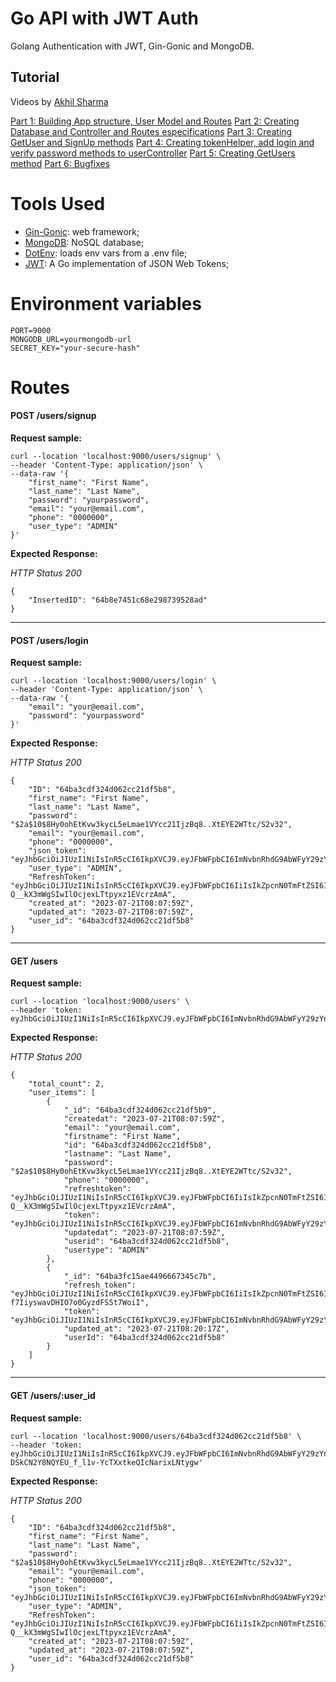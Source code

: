# Go API with JWT Auth

 Golang Authentication with JWT, Gin-Gonic and MongoDB.

## Tutorial

Videos by [Akhil Sharma](https://www.youtube.com/@AkhilSharmaTech)

[Part 1: Building App structure, User Model and Routes](https://www.youtube.com/watch?v=X5BmktFrAlo)
[Part 2: Creating Database and Controller and Routes especifications](https://www.youtube.com/watch?v=LCWrfrsZARo)
[Part 3: Creating GetUser and SignUp methods](https://www.youtube.com/watch?v=8nUKNJqgYLo)
[Part 4: Creating tokenHelper, add login and verify password methods to userController](https://www.youtube.com/watch?v=uaydySiRU9M)
[Part 5: Creating GetUsers method](https://www.youtube.com/watch?v=kCCdf0Ytcts)
[Part 6: Bugfixes](https://www.youtube.com/watch?v=dHSs4XSkCdk)

# Tools Used

- [Gin-Gonic](https://github.com/gin-gonic/gin): web framework;
- [MongoDB](https://github.com/mongodb/mongo-go-driver): NoSQL database;
- [DotEnv](https://github.com/joho/godotenv): loads env vars from a .env file;
- [JWT](https://github.com/golang-jwt/jwt): A Go implementation of JSON Web Tokens;

# Environment variables
```
PORT=9000
MONGODB_URL=yourmongodb-url
SECRET_KEY="your-secure-hash"
```

# Routes

#### POST /users/signup

**Request sample:**
```
curl --location 'localhost:9000/users/signup' \
--header 'Content-Type: application/json' \
--data-raw '{
    "first_name": "First Name",
    "last_name": "Last Name",
    "password": "yourpassword",
    "email": "your@email.com",
    "phone": "0000000",
    "user_type": "ADMIN"
}'
```

**Expected Response:**

*HTTP Status 200*
```
{
    "InsertedID": "64b8e7451c68e298739528ad"
}
```
----
#### POST /users/login

**Request sample:**

```
curl --location 'localhost:9000/users/login' \
--header 'Content-Type: application/json' \
--data-raw '{
    "email": "your@email.com",
    "password": "yourpassword"
}'
```

**Expected Response:**

*HTTP Status 200*

```
{
    "ID": "64ba3cdf324d062cc21df5b8",
    "first_name": "First Name",
    "last_name": "Last Name",
    "password": "$2a$10$8Hy0ohEtKvw3kycL5eLmae1VYcc21IjzBq8..XtEYE2WTtc/S2v32",
    "email": "your@email.com",
    "phone": "0000000",
    "json_token": "eyJhbGciOiJIUzI1NiIsInR5cCI6IkpXVCJ9.eyJFbWFpbCI6ImNvbnRhdG9AbWFyY29zYnJ1bm8uY29tIiwiRmlyc3ROYW1lIjoiTWFyY29zIiwiTGFzdE5hbWUiOiJCcnVubyIsIlVpZCI6IjY0YmEzY2RmMzI0ZDA2MmNjMjFkZjViOCIsIlVzZXJUeXBlIjoiQURNSU4iLCJleHAiOjE2OTAwMTQwMTd9.8CGXCfcwRX_Y_71mlowD3nbr9TOXEjft6bgEqMtzx2w",
    "user_type": "ADMIN",
    "RefreshToken": "eyJhbGciOiJIUzI1NiIsInR5cCI6IkpXVCJ9.eyJFbWFpbCI6IiIsIkZpcnN0TmFtZSI6IiIsIkxhc3ROYW1lIjoiIiwiVWlkIjoiIiwiVXNlclR5cGUiOiIiLCJleHAiOjE2OTA1MzE2Nzl9._nnANVM-Q__kX3mWgSIwIlOcjexLTtpyxz1EVcrzAmA",
    "created_at": "2023-07-21T08:07:59Z",
    "updated_at": "2023-07-21T08:07:59Z",
    "user_id": "64ba3cdf324d062cc21df5b8"
}
```
---
#### GET /users


**Request sample:**
```
curl --location 'localhost:9000/users' \
--header 'token: eyJhbGciOiJIUzI1NiIsInR5cCI6IkpXVCJ9.eyJFbWFpbCI6ImNvbnRhdG9AbWFyY29zYnJ1bm8uY29tIiwiRmlyc3ROYW1lIjoiTWFyY29zIiwiTGFzdE5hbWUiOiJCcnVubyIsIlVpZCI6IjY0YmEzY2RmMzI0ZDA2MmNjMjFkZjViOCIsIlVzZXJUeXBlIjoiQURNSU4iLCJleHAiOjE2OTAwMTQwMTd9.8CGXCfcwRX_Y_71mlowD3nbr9TOXEjft6bgEqMtzx2w'
```

**Expected Response:**

*HTTP Status 200*

```
{
    "total_count": 2,
    "user_items": [
        {
            "_id": "64ba3cdf324d062cc21df5b9",
            "createdat": "2023-07-21T08:07:59Z",
            "email": "your@email.com",
            "firstname": "First Name",
            "id": "64ba3cdf324d062cc21df5b8",
            "lastname": "Last Name",
            "password": "$2a$10$8Hy0ohEtKvw3kycL5eLmae1VYcc21IjzBq8..XtEYE2WTtc/S2v32",
            "phone": "0000000",
            "refreshtoken": "eyJhbGciOiJIUzI1NiIsInR5cCI6IkpXVCJ9.eyJFbWFpbCI6IiIsIkZpcnN0TmFtZSI6IiIsIkxhc3ROYW1lIjoiIiwiVWlkIjoiIiwiVXNlclR5cGUiOiIiLCJleHAiOjE2OTA1MzE2Nzl9._nnANVM-Q__kX3mWgSIwIlOcjexLTtpyxz1EVcrzAmA",
            "token": "eyJhbGciOiJIUzI1NiIsInR5cCI6IkpXVCJ9.eyJFbWFpbCI6ImNvbnRhdG9AbWFyY29zYnJ1bm8uY29tIiwiRmlyc3ROYW1lIjoiTWFyY29zIiwiTGFzdE5hbWUiOiJCcnVubyIsIlVpZCI6IjY0YmEzY2RmMzI0ZDA2MmNjMjFkZjViOCIsIlVzZXJUeXBlIjoiQURNSU4iLCJleHAiOjE2OTAwMTMyNzl9.TiufFgOPRQM8iOR_e_lSeEDcU3JQjZ2ii_DT30EGRFc",
            "updatedat": "2023-07-21T08:07:59Z",
            "userid": "64ba3cdf324d062cc21df5b8",
            "usertype": "ADMIN"
        },
        {
            "_id": "64ba3fc15ae4496667345c7b",
            "refresh_token": "eyJhbGciOiJIUzI1NiIsInR5cCI6IkpXVCJ9.eyJFbWFpbCI6IiIsIkZpcnN0TmFtZSI6IiIsIkxhc3ROYW1lIjoiIiwiVWlkIjoiIiwiVXNlclR5cGUiOiIiLCJleHAiOjE2OTA1MzI0MTd9.oaPA0KAg5Byvo-f7IiyswavDHIO7o0GyzdFS5t7WoiI",
            "token": "eyJhbGciOiJIUzI1NiIsInR5cCI6IkpXVCJ9.eyJFbWFpbCI6ImNvbnRhdG9AbWFyY29zYnJ1bm8uY29tIiwiRmlyc3ROYW1lIjoiTWFyY29zIiwiTGFzdE5hbWUiOiJCcnVubyIsIlVpZCI6IjY0YmEzY2RmMzI0ZDA2MmNjMjFkZjViOCIsIlVzZXJUeXBlIjoiQURNSU4iLCJleHAiOjE2OTAwMTQwMTd9.8CGXCfcwRX_Y_71mlowD3nbr9TOXEjft6bgEqMtzx2w",
            "updated_at": "2023-07-21T08:20:17Z",
            "userId": "64ba3cdf324d062cc21df5b8"
        }
    ]
}
```
---
#### GET /users/:user_id

**Request sample:**

```
curl --location 'localhost:9000/users/64ba3cdf324d062cc21df5b8' \
--header 'token: eyJhbGciOiJIUzI1NiIsInR5cCI6IkpXVCJ9.eyJFbWFpbCI6ImNvbnRhdG9AbWFyY29zYnJ1bm8uY29tIiwiRmlyc3ROYW1lIjoiTWFyY29zIiwiTGFzdE5hbWUiOiJCcnVubyIsIlVpZCI6IjY0YmEzY2RmMzI0ZDA2MmNjMjFkZjViOCIsIlVzZXJUeXBlIjoiQURNSU4iLCJleHAiOjE2OTAyNjkwMjJ9.-DSkCN2Y8NQYEU_f_l1v-YcTXxtkeQIcNarixLNtygw'
```

**Expected Response:**

*HTTP Status 200*

```
{
    "ID": "64ba3cdf324d062cc21df5b8",
    "first_name": "First Name",
    "last_name": "Last Name",
    "password": "$2a$10$8Hy0ohEtKvw3kycL5eLmae1VYcc21IjzBq8..XtEYE2WTtc/S2v32",
    "email": "your@email.com",
    "phone": "0000000",
    "json_token": "eyJhbGciOiJIUzI1NiIsInR5cCI6IkpXVCJ9.eyJFbWFpbCI6ImNvbnRhdG9AbWFyY29zYnJ1bm8uY29tIiwiRmlyc3ROYW1lIjoiTWFyY29zIiwiTGFzdE5hbWUiOiJCcnVubyIsIlVpZCI6IjY0YmEzY2RmMzI0ZDA2MmNjMjFkZjViOCIsIlVzZXJUeXBlIjoiQURNSU4iLCJleHAiOjE2OTAwMTMyNzl9.TiufFgOPRQM8iOR_e_lSeEDcU3JQjZ2ii_DT30EGRFc",
    "user_type": "ADMIN",
    "RefreshToken": "eyJhbGciOiJIUzI1NiIsInR5cCI6IkpXVCJ9.eyJFbWFpbCI6IiIsIkZpcnN0TmFtZSI6IiIsIkxhc3ROYW1lIjoiIiwiVWlkIjoiIiwiVXNlclR5cGUiOiIiLCJleHAiOjE2OTA1MzE2Nzl9._nnANVM-Q__kX3mWgSIwIlOcjexLTtpyxz1EVcrzAmA",
    "created_at": "2023-07-21T08:07:59Z",
    "updated_at": "2023-07-21T08:07:59Z",
    "user_id": "64ba3cdf324d062cc21df5b8"
}
```